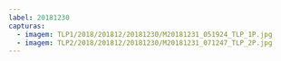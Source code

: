 ```yaml
---
label: 20181230
capturas:
  - imagem: TLP1/2018/201812/20181230/M20181231_051924_TLP_1P.jpg
  - imagem: TLP2/2018/201812/20181230/M20181231_071247_TLP_2P.jpg
---
```

